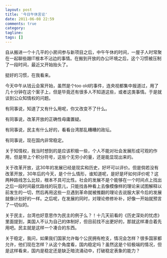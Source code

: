 ```yaml
---
layout: post
title: '今日午休言论'
date: 2011-06-08 22:59
comments: true
category:
tagline:
tags: []
---
```


自从搬进一个十几平的小房间参与新项目之后，中午午休的时间，一屋子人时常聚在一起聊些跟IT根本不沾边的事情。在搬到开放的办公环境之后，这个习惯被压制了一段时间，最近又开始抬头了。

挺好的习惯，在我看来。

今天中午从钱云会案开始，虽然是个too old的事件，连央视都集中报道过，用了几十分钟在这个案子上，但是毕竟还有很多人不知道这些，或者这类事情。于是就谈到公众知情权的问题。

有同事说，知道了又有什么用呢，你又改变不了什么。

有同事说，改革开放的正确性毋庸置疑。

有同事说，民主有什么好的，看看台湾那乱糟糟的政坛。

有同事说，现在国内非常稳定。

关于知情权，我当时想到的是应该积极一些，个人不能对社会发展形成可观的作用，但是带上个积分符号，这些个无穷小的量，还是能显现出来的。

关于改革开放，这30年的发展已经是现实和历史，好坏可以评价。但是倘若没有改革开放，30年后的今天，是个什么情形，谁知道呢，是好是坏如何评价呢？这两种路线怎么比较，根本不具可比性。社会的发展不是个能够在一个时间点上找出之后一段时间最优路线的玩意儿，只能找各种看上去像模像样的理论来试图解释以前发生的一切，然后再用这些一旦遇到革命就被推翻的理论去说服大家今后的发展就像计划好的一样。之后呢，在发展的同时，对理论修修补补，好像一开始就预言了一切似的。

关于民主，台湾也好意思作为民主的例子么？！十几天前看的《历史深处的忧虑》里面提到，美国人不认为自己的体制好，但目前找不出更好的，那就这样凑合着先用吧。民主就是这样一个凑合的东西。

关于稳定，我问，如果我们国家允许每个公民拥有枪支，情况会怎样？很多国家都允许，他们现在怎样？从这个角度看，国内稳定吗？虽然这是个较极端的情况，但是这样看来，国内是稳定还是缺乏暗流涌动中，打破稳定表象的能力？
